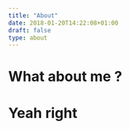 ```yaml
---
title: "About"
date: 2018-01-20T14:22:08+01:00
draft: false
type: about
---
```



# What about me ?


# Yeah right
